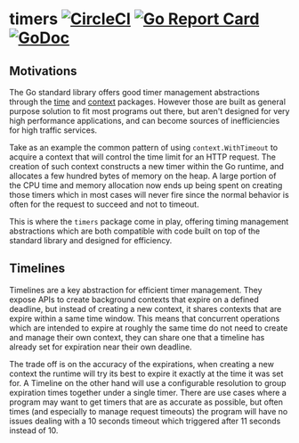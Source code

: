 # timers [![CircleCI](https://circleci.com/gh/segmentio/timers.svg?style=shield)](https://circleci.com/gh/segmentio/timers) [![Go Report Card](https://goreportcard.com/badge/github.com/segmentio/timers)](https://goreportcard.com/report/github.com/segmentio/timers) [![GoDoc](https://godoc.org/github.com/segmentio/timers?status.svg)](https://godoc.org/github.com/segmentio/timers)

## Motivations

The Go standard library offers good timer management abstractions through the
[time](https://golang.org/pkg/time/) and [context](https://golang.org/pkg/context/)
packages. However those are built as general purpose solution to fit most
programs out there, but aren't designed for very high performance applications,
and can become sources of inefficiencies for high traffic services.

Take as an example the common pattern of using `context.WithTimeout` to acquire
a context that will control the time limit for an HTTP request. The creation of
such context constructs a new timer within the Go runtime, and allocates a few
hundred bytes of memory on the heap. A large portion of the CPU time and memory
allocation now ends up being spent on creating those timers which in most cases
will never fire since the normal behavior is often for the request to succeed
and not to timeout.

This is where the `timers` package come in play, offering timing management
abstractions which are both compatible with code built on top of the standard
library and designed for efficiency.

## Timelines

Timelines are a key abstraction for efficient timer management. They expose APIs
to create background contexts that expire on a defined deadline, but instead of
creating a new context, it shares contexts that are expire within a same time
window. This means that concurrent operations which are intended to expire at
roughly the same time do not need to create and manage their own context, they
can share one that a timeline has already set for expiration near their own
deadline.

The trade off is on the accuracy of the expirations, when creating a new context
the runtime will try its best to expire it exactly at the time it was set for.
A Timeline on the other hand will use a configurable resolution to group
expiration times together under a single timer.
There are use cases where a program may want to get timers that are as accurate
as possible, but often times (and especially to manage request timeouts) the
program will have no issues dealing with a 10 seconds timeout which triggered
after 11 seconds instead of 10.
